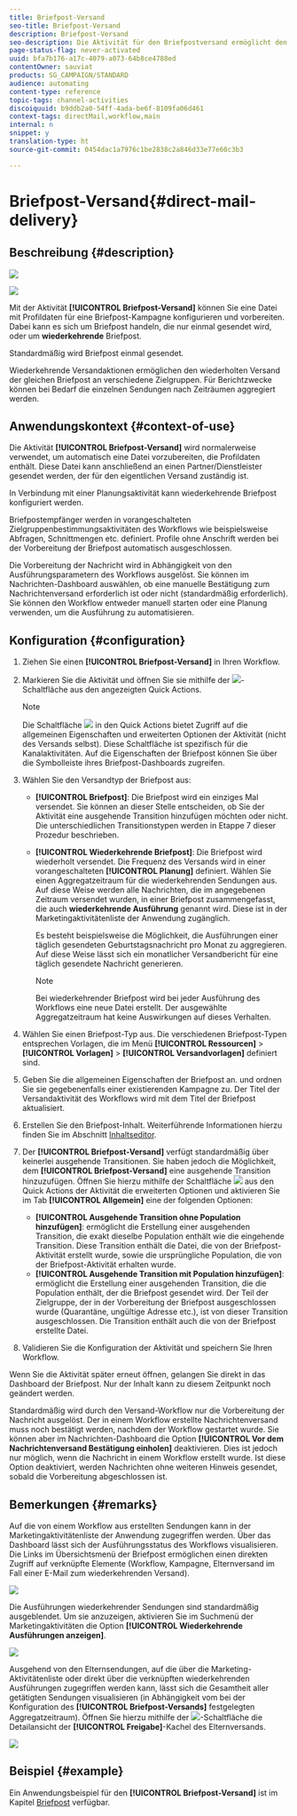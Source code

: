 ```yaml
---
title: Briefpost-Versand
seo-title: Briefpost-Versand
description: Briefpost-Versand
seo-description: Die Aktivität für den Briefpostversand ermöglicht den Versand von einmaligen oder wiederkehrenden Briefpostsendungen innerhalb eines Workflows.
page-status-flag: never-activated
uuid: bfa7b176-a17c-4079-a073-64b8ce4788ed
contentOwner: sauviat
products: SG_CAMPAIGN/STANDARD
audience: automating
content-type: reference
topic-tags: channel-activities
discoiquuid: b9ddb2a0-54ff-4ada-be6f-8109fa06d461
context-tags: directMail,workflow,main
internal: n
snippet: y
translation-type: ht
source-git-commit: 0454dac1a7976c1be2838c2a846d33e77e60c3b3

---
```



# Briefpost-Versand{#direct-mail-delivery}

## Beschreibung {#description}

![](assets/paper.png)

![](assets/recurrentpaper.png)

Mit der Aktivität **[!UICONTROL Briefpost-Versand]** können Sie eine Datei mit Profildaten für eine Briefpost-Kampagne konfigurieren und vorbereiten. Dabei kann es sich um Briefpost handeln, die nur einmal gesendet wird, oder um **wiederkehrende** Briefpost.

Standardmäßig wird Briefpost einmal gesendet.

Wiederkehrende Versandaktionen ermöglichen den wiederholten Versand der gleichen Briefpost an verschiedene Zielgruppen. Für Berichtzwecke können bei Bedarf die einzelnen Sendungen nach Zeiträumen aggregiert werden.

## Anwendungskontext  {#context-of-use}

Die Aktivität **[!UICONTROL Briefpost-Versand]** wird normalerweise verwendet, um automatisch eine Datei vorzubereiten, die Profildaten enthält. Diese Datei kann anschließend an einen Partner/Dienstleister gesendet werden, der für den eigentlichen Versand zuständig ist.

In Verbindung mit einer Planungsaktivität kann wiederkehrende Briefpost konfiguriert werden.

Briefpostempfänger werden in vorangeschalteten Zielgruppenbestimmungsaktivitäten des Workflows wie beispielsweise Abfragen, Schnittmengen etc. definiert. Profile ohne Anschrift werden bei der Vorbereitung der Briefpost automatisch ausgeschlossen.

Die Vorbereitung der Nachricht wird in Abhängigkeit von den Ausführungsparametern des Workflows ausgelöst. Sie können im Nachrichten-Dashboard auswählen, ob eine manuelle Bestätigung zum Nachrichtenversand erforderlich ist oder nicht (standardmäßig erforderlich). Sie können den Workflow entweder manuell starten oder eine Planung verwenden, um die Ausführung zu automatisieren.

## Konfiguration  {#configuration}

1. Ziehen Sie einen **[!UICONTROL Briefpost-Versand]** in Ihren Workflow.
1. Markieren Sie die Aktivität und öffnen Sie sie mithilfe der ![](assets/edit_darkgrey-24px.png)-Schaltfläche aus den angezeigten Quick Actions.

   >[!NOTE]
   >
   >Die Schaltfläche ![](assets/dlv_activity_params-24px.png) in den Quick Actions bietet Zugriff auf die allgemeinen Eigenschaften und erweiterten Optionen der Aktivität (nicht des Versands selbst). Diese Schaltfläche ist spezifisch für die Kanalaktivitäten. Auf die Eigenschaften der Briefpost können Sie über die Symbolleiste ihres Briefpost-Dashboards zugreifen.

1. Wählen Sie den Versandtyp der Briefpost aus:

   * **[!UICONTROL Briefpost]**: Die Briefpost wird ein einziges Mal versendet. Sie können an dieser Stelle entscheiden, ob Sie der Aktivität eine ausgehende Transition hinzufügen möchten oder nicht. Die unterschiedlichen Transitionstypen werden in Etappe 7 dieser Prozedur beschrieben.
   * **[!UICONTROL Wiederkehrende Briefpost]**: Die Briefpost wird wiederholt versendet. Die Frequenz des Versands wird in einer vorangeschalteten **[!UICONTROL Planung]** definiert. Wählen Sie einen Aggregatzeitraum für die wiederkehrenden Sendungen aus. Auf diese Weise werden alle Nachrichten, die im angegebenen Zeitraum versendet wurden, in einer Briefpost zusammengefasst, die auch **wiederkehrende Ausführung** genannt wird. Diese ist in der Marketingaktivitätenliste der Anwendung zugänglich.

      Es besteht beispielsweise die Möglichkeit, die Ausführungen einer täglich gesendeten Geburtstagsnachricht pro Monat zu aggregieren. Auf diese Weise lässt sich ein monatlicher Versandbericht für eine täglich gesendete Nachricht generieren.

      >[!NOTE]
      >
      >Bei wiederkehrender Briefpost wird bei jeder Ausführung des Workflows eine neue Datei erstellt. Der ausgewählte Aggregatzeitraum hat keine Auswirkungen auf dieses Verhalten.

1. Wählen Sie einen Briefpost-Typ aus. Die verschiedenen Briefpost-Typen entsprechen Vorlagen, die im Menü **[!UICONTROL Ressourcen]** &gt; **[!UICONTROL Vorlagen]** &gt; **[!UICONTROL Versandvorlagen]** definiert sind.
1. Geben Sie die allgemeinen Eigenschaften der Briefpost an. und ordnen Sie sie gegebenenfalls einer existierenden Kampagne zu. Der Titel der Versandaktivität des Workflows wird mit dem Titel der Briefpost aktualisiert.
1. Erstellen Sie den Briefpost-Inhalt. Weiterführende Informationen hierzu finden Sie im Abschnitt [Inhaltseditor](../../designing/using/about-personalization.md).
1. Der **[!UICONTROL Briefpost-Versand]** verfügt standardmäßig über keinerlei ausgehende Transitionen. Sie haben jedoch die Möglichkeit, dem **[!UICONTROL Briefpost-Versand]** eine ausgehende Transition hinzuzufügen. Öffnen Sie hierzu mithilfe der Schaltfläche ![](assets/dlv_activity_params-24px.png) aus den Quick Actions der Aktivität die erweiterten Optionen und aktivieren Sie im Tab **[!UICONTROL Allgemein]** eine der folgenden Optionen:

   * **[!UICONTROL Ausgehende Transition ohne Population hinzufügen]**: ermöglicht die Erstellung einer ausgehenden Transition, die exakt dieselbe Population enthält wie die eingehende Transition. Diese Transition enthält die Datei, die von der Briefpost-Aktivität erstellt wurde, sowie die ursprüngliche Population, die von der Briefpost-Aktivität erhalten wurde.
   * **[!UICONTROL Ausgehende Transition mit Population hinzufügen]**: ermöglicht die Erstellung einer ausgehenden Transition, die die Population enthält, der die Briefpost gesendet wird. Der Teil der Zielgruppe, der in der Vorbereitung der Briefpost ausgeschlossen wurde (Quarantäne, ungültige Adresse etc.), ist von dieser Transition ausgeschlossen. Die Transition enthält auch die von der Briefpost erstellte Datei.

1. Validieren Sie die Konfiguration der Aktivität und speichern Sie Ihren Workflow.

Wenn Sie die Aktivität später erneut öffnen, gelangen Sie direkt in das Dashboard der Briefpost. Nur der Inhalt kann zu diesem Zeitpunkt noch geändert werden.

Standardmäßig wird durch den Versand-Workflow nur die Vorbereitung der Nachricht ausgelöst. Der in einem Workflow erstellte Nachrichtenversand muss noch bestätigt werden, nachdem der Workflow gestartet wurde. Sie können aber im Nachrichten-Dashboard die Option **[!UICONTROL Vor dem Nachrichtenversand Bestätigung einholen]** deaktivieren. Dies ist jedoch nur möglich, wenn die Nachricht in einem Workflow erstellt wurde. Ist diese Option deaktiviert, werden Nachrichten ohne weiteren Hinweis gesendet, sobald die Vorbereitung abgeschlossen ist.

## Bemerkungen  {#remarks}

Auf die von einem Workflow aus erstellten Sendungen kann in der Marketingaktivitätenliste der Anwendung zugegriffen werden. Über das Dashboard lässt sich der Ausführungsstatus des Workflows visualisieren. Die Links im Übersichtsmenü der Briefpost ermöglichen einen direkten Zugriff auf verknüpfte Elemente (Workflow, Kampagne, Elternversand im Fall einer E-Mail zum wiederkehrenden Versand).

![](assets/wkf_display_parent_elements_direct_mail.png)

Die Ausführungen wiederkehrender Sendungen sind standardmäßig ausgeblendet. Um sie anzuzeigen, aktivieren Sie im Suchmenü der Marketingaktivitäten die Option **[!UICONTROL Wiederkehrende Ausführungen anzeigen]**.

![](assets/wkf_display_recurrent_executions_direct_mail.png)

Ausgehend von den Elternsendungen, auf die über die Marketing-Aktivitätenliste oder direkt über die verknüpften wiederkehrenden Ausführungen zugegriffen werden kann, lässt sich die Gesamtheit aller getätigten Sendungen visualisieren (in Abhängigkeit vom bei der Konfiguration des **[!UICONTROL Briefpost-Versands]** festgelegten Aggregatzeitraum). Öffnen Sie hierzu mithilfe der ![](assets/wkf_dlv_detail_button.png)-Schaltfläche die Detailansicht der **[!UICONTROL Freigabe]**-Kachel des Elternversands.

![](assets/wkf_display_recurrent_executions_3_direct_mail.png)

## Beispiel {#example}

Ein Anwendungsbeispiel für den **[!UICONTROL Briefpost-Versand]** ist im Kapitel [Briefpost](../../channels/using/example-of-direct-mail-in-a-workflow.md) verfügbar.
